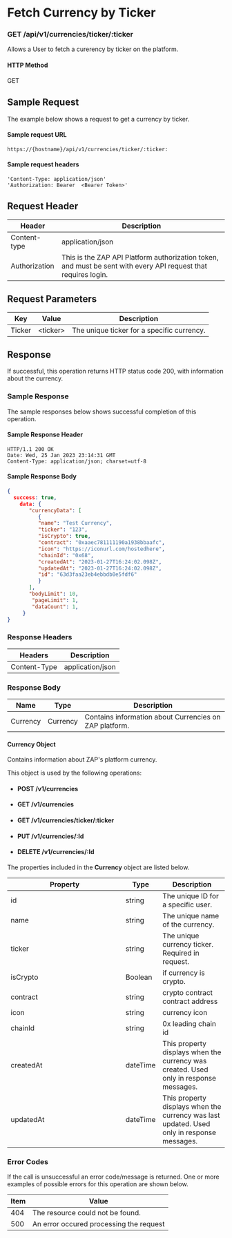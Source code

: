 # Fetch Currency by Ticker

### GET /api/v1/currencies/ticker/:ticker <a href="#top" id="top"></a>

Allows a User to fetch a curerency by ticker on the platform.

#### HTTP Method <a href="#top" id="top"></a>

GET

## Sample Request <a href="#samplerequest" id="samplerequest"></a>

The example below shows a request to get a currency by ticker.

#### **Sample request** URL <a href="#top" id="top"></a>

```
https://{hostname}/api/v1/currencies/ticker/:ticker:
```

#### &#x20;**Sample request headers** <a href="#top" id="top"></a>

```
'Content-Type: application/json'
'Authorization: Bearer  <Bearer Token>'
```

## Request Header <a href="#samplerequest" id="samplerequest"></a>

| Header        | Description                                                                                                    |
| ------------- | -------------------------------------------------------------------------------------------------------------- |
| Content-type  | application/json                                                                                               |
| Authorization | This is the ZAP API Platform authorization token, and must be sent with every API request that requires login. |

## Request Parameters <a href="#samplerequest" id="samplerequest"></a>

| Key    | Value      | Description                                 |
| ------ | ---------- | ------------------------------------------- |
| Ticker | \<ticker>  | The unique ticker for a specific currency.  |

## Response <a href="#samplerequest" id="samplerequest"></a>

If successful, this operation returns HTTP status code 200, with information about the currency.

### Sample Response <a href="#samplerequest" id="samplerequest"></a>

The sample responses below shows successful completion of this operation.

#### **Sample** Response Header <a href="#top" id="top"></a>

```
HTTP/1.1 200 OK
Date: Wed, 25 Jan 2023 23:14:31 GMT
Content-Type: application/json; charset=utf-8
```

#### **Sample** Response Body <a href="#top" id="top"></a>

```json
{
  success: true,
    data: {
       "currencyData": [
          {
          "name": "Test Currency",
          "ticker": "123",
          "isCrypto": true,
          "contract": "0xaaec781111190a1938bbaafc",
          "icon": "https://iconurl.com/hostedhere",
          "chainId": "0x68",
          "createdAt": "2023-01-27T16:24:02.098Z",
          "updatedAt": "2023-01-27T16:24:02.098Z",
          "id": "63d3faa23eb4ebbdb0e5fdf6"
          }
       ],
       "bodyLimit": 10,
        "pageLimit": 1,
        "dataCount": 1,
     }
}
```

### Response Headers <a href="#samplerequest" id="samplerequest"></a>

| Headers      | Description      |
| ------------ | ---------------- |
| Content-Type | application/json |

### Response Body <a href="#samplerequest" id="samplerequest"></a>

| Name     | Type     | Description                                              |
| -------- | -------- | -------------------------------------------------------- |
| Currency | Currency | Contains information about  Currencies on ZAP  platform. |

#### Currency Object

Contains information about ZAP's platform currency.

This object is used by the following operations:

* #### POST /v1/currencies
* #### GET /v1/currencies
* #### GET /v1/currencies/ticker/:ticker
* #### PUT /v1/currencies/:Id
* #### DELETE /v1/currencies/:Id

The properties included in the **Currency** object are listed below.

<table><thead><tr><th width="250.33333333333331">Property</th><th>Type</th><th>Description</th></tr></thead><tbody><tr><td>id</td><td>string</td><td>The unique ID for a specific user. </td></tr><tr><td>name</td><td>string</td><td>The unique name of the currency.</td></tr><tr><td>ticker</td><td>string</td><td>The unique currency ticker. Required in request.</td></tr><tr><td>isCrypto</td><td>Boolean</td><td>if currency is crypto.</td></tr><tr><td>contract</td><td>string</td><td>crypto contract contract address</td></tr><tr><td>icon</td><td>string</td><td>currency icon</td></tr><tr><td>chainId</td><td>string</td><td>0x leading chain id</td></tr><tr><td>createdAt</td><td>dateTime</td><td>This property displays when the currency was created. Used only in response messages.</td></tr><tr><td>updatedAt</td><td>dateTime</td><td>This property displays when the currency was last updated. Used only in response messages.</td></tr></tbody></table>

### Error Codes <a href="#samplerequest" id="samplerequest"></a>

If the call is unsuccessful an error code/message is returned. One or more examples of possible errors for this operation are shown below.

| Item | Value                                   |
| ---- | --------------------------------------- |
| 404  | The resource could not be found.        |
| 500  | An error occured processing the request |

